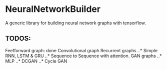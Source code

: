 NeuralNetworkBuilder
======
A generic library for building neural network graphs with tensorflow.

TODOS:
------
Feefforward graph: done
Convolutional graph
Recurrent graphs
 ..* Simple RNN, LSTM & GRU
 ..* Sequence to Sequence with attention.
GAN graphs
  ..* MLP 
  ..* DCGAN 
  ..* Cycle GAN
